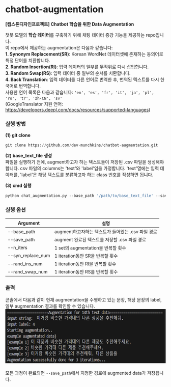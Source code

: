 # chatbot-augmentation
<b> [캡스톤디자인프로젝트] Chatbot 학습을 위한 Data Augmentation </b>

챗봇 모델의 <b>학습 데이터</b>를 구축하기 위해 채팅 데이터 증강 기능을 제공하는 repo입니다. <br>
이 repo에서 제공하는 augmentation은 다음과 같습니다: <br>
<b>1. Synonym Replacement(SR)</b>: Korean WordNet 데이터셋에 존재하는 동의어로 특정 단어를 치환합니다. <br>
<b>2. Random Insertion(RI)</b>: 입력 데이터의 일부를 무작위로 다시 삽입합니다. <br>
<b>3. Random Swap(RS)</b>: 입력 데이터 중 일부의 순서를 치환합니다. <br>
<b>4. Back Translation</b>: 입력 데이터를 다른 언어로 번역한 후, 번역된 텍스트를 다시 한국어로 번역합니다. <br>
사용한 언어 목록은 다음과 같습니다: `'en', 'es', 'fr', 'it', 'ja', 'pl', 'ro', 'tr', 'zh-CN', 'sv'` <br>
(GoogleTranslator 지원 언어: https://developers.deepl.com/docs/resources/supported-languages)

 
### 실행 방법
<b>(1) git clone</b> <br>
```python
git clone https://github.com/dev-munchkins/chatbot-augmentation.git
```

<b>(2) base_text_file 생성</b>  <br>
파일을 실행하기 전에, augment하고자 하는 텍스트들이 저장된 .csv 파일을 생성해야 합니다. csv 파일의 columns는 'text'와 'label'임을 가정합니다. 'text'열에는 입력 데이터를, 'label'은 해당 텍스트를 분류하고자 하는 class 번호를 작성하면 됩니다.

<b>(3) cmd 실행</b>  <br>
```python
python chat_augmentation.py --base_path '/path/to/base_text_file' --save_path '/path/to/output_file'
```

### 실행 옵션
| Argument | 설명 |
|-------|-------|
| --base_path | augment하고자하는 텍스트가 들어있는 .csv 파일 경로 |
| --save_path | augment 완료된 텍스트를 저장할 .csv 파일 경로 |
| --n_iters | 1 set의 augmentation을 반복할 횟수 |
| --syn_replace_num | 1 iteration동안 SR을 반복할 횟수 |
| --rand_ins_num | 1 iteration동안 RI을 반복할 횟수 |
| --rand_swap_num | 1 iteration동안 RS를 반복할 횟수 |


### 출력
콘솔에서 다음과 같이 현재 augmentation을 수행하고 있는 문장, 해당 문장의 label, 일부 augmentation 결과를 확인할 수 있습니다. <br>
<img src="image.png" alt="console output for augmentation process" height="170"> <br> <br>
모든 과정이 완료되면 `--save_path`에서 지정한 경로에 augmented data가 저장됩니다.
